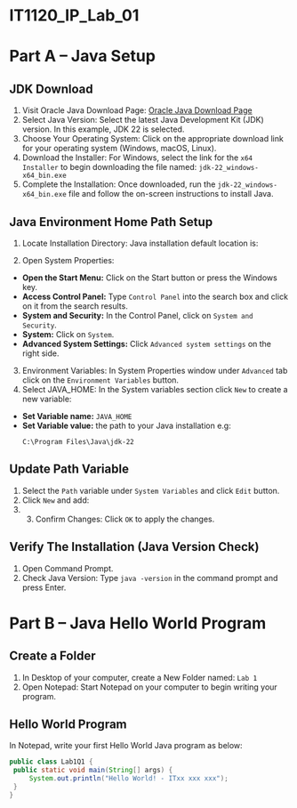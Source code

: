 # IT1120_IP_Lab_01
# Part A – Java Setup

## JDK Download
1. Visit Oracle Java Download Page: [Oracle Java Download Page](https://www.oracle.com/java/technologies/downloads/)
2. Select Java Version: Select the latest Java Development Kit (JDK) version. In this example, JDK 22 is selected.
3. Choose Your Operating System: Click on the appropriate download link for your operating system (Windows, macOS, Linux).
4. Download the Installer: For Windows, select the link for the `x64 Installer` to begin downloading the file named: `jdk-22_windows-x64_bin.exe`
5. Complete the Installation: Once downloaded, run the `jdk-22_windows-x64_bin.exe` file and follow the on-screen instructions to install Java.

## Java Environment Home Path Setup
1. Locate Installation Directory: Java installation default location is:
  
3. Open System Properties:
- **Open the Start Menu:** Click on the Start button or press the Windows key.
- **Access Control Panel:** Type `Control Panel` into the search box and click on it from the search results.
- **System and Security:** In the Control Panel, click on `System and Security`.
- **System:** Click on `System`.
- **Advanced System Settings:** Click `Advanced system settings` on the right side.
3. Environment Variables: In System Properties window under `Advanced` tab click on the `Environment Variables` button.
4. Select JAVA_HOME: In the System variables section click `New` to create a new variable:
- **Set Variable name:** `JAVA_HOME`
- **Set Variable value:** the path to your Java installation e.g:
  ```
  C:\Program Files\Java\jdk-22
  ```

## Update Path Variable
1. Select the `Path` variable under `System Variables` and click `Edit` button.
2. Click `New` and add:
3. 3. Confirm Changes: Click `OK` to apply the changes.

## Verify The Installation (Java Version Check)
1. Open Command Prompt.
2. Check Java Version: Type `java -version` in the command prompt and press Enter.

# Part B – Java Hello World Program

## Create a Folder
1. In Desktop of your computer, create a New Folder named: `Lab 1`
2. Open Notepad: Start Notepad on your computer to begin writing your program.

## Hello World Program
In Notepad, write your first Hello World Java program as below:
```java
public class Lab1Q1 {
 public static void main(String[] args) {
     System.out.println("Hello World! - ITxx xxx xxx");
 }
}

